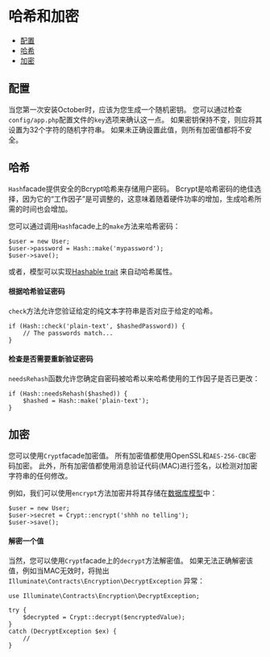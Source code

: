 # 哈希和加密

- [配置](#configuration)
- [哈希](#hashing)
- [加密](#encryption)

<a name="configuration"></a>
## 配置

当您第一次安装October时，应该为您生成一个随机密钥。 您可以通过检查`config/app.php`配置文件的`key`选项来确认这一点。 如果密钥保持不变，则应将其设置为32个字符的随机字符串。 如果未正确设置此值，则所有加密值都将不安全。

<a name="hashing"></a>
## 哈希

`Hash`facade提供安全的Bcrypt哈希来存储用户密码。 Bcrypt是哈希密码的绝佳选择，因为它的“工作因子”是可调整的，这意味着随着硬件功率的增加，生成哈希所需的时间也会增加。

您可以通过调用`Hash`facade上的`make`方法来哈希密码：

    $user = new User;
    $user->password = Hash::make('mypassword');
    $user->save();

或者，模型可以实现[Hashable trait](../database/traits#hashable) 来自动哈希属性。

#### 根据哈希验证密码

`check`方法允许您验证给定的纯文本字符串是否对应于给定的哈希。

    if (Hash::check('plain-text', $hashedPassword)) {
        // The passwords match...
    }

#### 检查是否需要重新验证密码

`needsRehash`函数允许您确定自密码被哈希以来哈希使用的工作因子是否已更改：

    if (Hash::needsRehash($hashed)) {
        $hashed = Hash::make('plain-text');
    }

<a name="encryption"></a>
## 加密

您可以使用`Crypt`facade加密值。 所有加密值都使用OpenSSL和`AES-256-CBC`密码加密。 此外，所有加密值都使用消息验证代码(MAC)进行签名，以检测对加密字符串的任何修改。

例如，我们可以使用`encrypt`方法加密并将其存储在[数据库模型](../database/model)中：

    $user = new User;
    $user->secret = Crypt::encrypt('shhh no telling');
    $user->save();

#### 解密一个值

当然，您可以使用`Crypt`facade上的`decrypt`方法解密值。 如果无法正确解密该值，例如当MAC无效时，将抛出`Illuminate\Contracts\Encryption\DecryptException` 异常：

    use Illuminate\Contracts\Encryption\DecryptException;

    try {
        $decrypted = Crypt::decrypt($encryptedValue);
    }
    catch (DecryptException $ex) {
        //
    }
